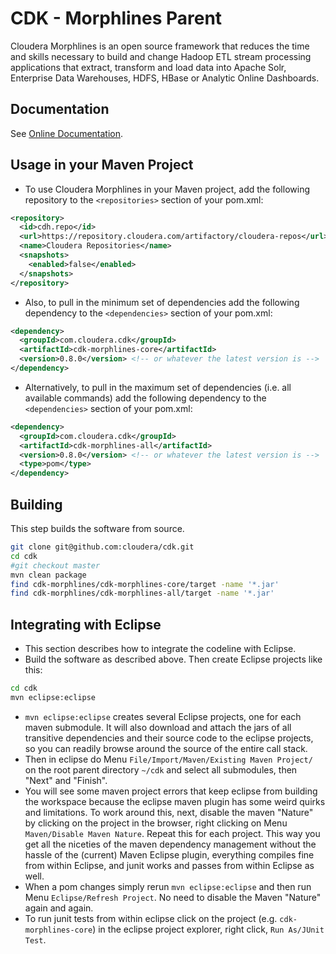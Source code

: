 # CDK - Morphlines Parent

Cloudera Morphlines is an open source framework that reduces the time and skills necessary to build and
change Hadoop ETL stream processing applications that extract, transform and load data into Apache Solr, Enterprise Data Warehouses, HDFS, HBase or Analytic Online Dashboards.

## Documentation

See [Online Documentation](http://cloudera.github.io/cdk/docs/current/cdk-morphlines/index.html).

## Usage in your Maven Project 

* To use Cloudera Morphlines in your Maven project, add the following repository to the `<repositories>` section of your pom.xml:

```xml
<repository>
  <id>cdh.repo</id>
  <url>https://repository.cloudera.com/artifactory/cloudera-repos</url>
  <name>Cloudera Repositories</name>
  <snapshots>
    <enabled>false</enabled>
  </snapshots>
</repository>
```

* Also, to pull in the minimum set of dependencies add the following dependency to the `<dependencies>` section of your pom.xml:

```xml
<dependency>
  <groupId>com.cloudera.cdk</groupId>
  <artifactId>cdk-morphlines-core</artifactId>
  <version>0.8.0</version> <!-- or whatever the latest version is -->
</dependency>
```

* Alternatively, to pull in the maximum set of dependencies (i.e. all available commands) add the following dependency to the `<dependencies>` section of your pom.xml:

```xml
<dependency>
  <groupId>com.cloudera.cdk</groupId>
  <artifactId>cdk-morphlines-all</artifactId>
  <version>0.8.0</version> <!-- or whatever the latest version is -->
  <type>pom</type>
</dependency>
```

## Building

This step builds the software from source.

```bash
git clone git@github.com:cloudera/cdk.git
cd cdk
#git checkout master
mvn clean package
find cdk-morphlines/cdk-morphlines-core/target -name '*.jar'
find cdk-morphlines/cdk-morphlines-all/target -name '*.jar'
```

## Integrating with Eclipse

* This section describes how to integrate the codeline with Eclipse.
* Build the software as described above. Then create Eclipse projects like this:

```bash
cd cdk
mvn eclipse:eclipse
```

* `mvn eclipse:eclipse` creates several Eclipse projects, one for each maven submodule.
It will also download and attach the jars of all transitive dependencies and their source code to the eclipse
projects, so you can readily browse around the source of the entire call stack.
* Then in eclipse do Menu `File/Import/Maven/Existing Maven Project/` on the root parent
directory `~/cdk` and select all submodules, then "Next" and "Finish".
* You will see some maven project errors that keep eclipse from building the workspace because
the eclipse maven plugin has some weird quirks and limitations. To work around this, next, disable
the maven "Nature" by clicking on the project in the browser, right clicking on Menu
`Maven/Disable Maven Nature`. Repeat this for each project. This way you get all the niceties of the maven dependency management
without the hassle of the (current) Maven Eclipse plugin, everything compiles fine from within
Eclipse, and junit works and passes from within Eclipse as well.
* When a pom changes simply rerun `mvn eclipse:eclipse` and
then run Menu `Eclipse/Refresh Project`. No need to disable the Maven "Nature" again and again.
* To run junit tests from within eclipse click on the project (e.g. `cdk-morphlines-core`)
in the eclipse project explorer, right click, `Run As/JUnit Test`.
